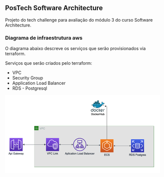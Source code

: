 ## PosTech Software Architecture

Projeto do tech challenge para avaliação do módulo 3 do curso Software Architecture.

### Diagrama de infraestrutura aws

O diagrama abaixo descreve os serviços que serão provisionados via terraform.

Serviços que serão criados pelo terraform:
- VPC 
- Security Group
- Application Load Balancer
- RDS - Postgresql


![alt text](./img/aws-diagram.png)

